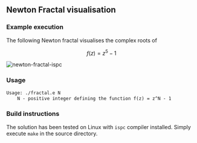 ## Newton Fractal visualisation

### Example execution
The following Newton fractal visualises the complex roots of

$$
f(z) = z^5 - 1
$$

![newton-fractal-ispc](https://github.com/user-attachments/assets/ed308835-81a2-41d4-8d81-444e33c58b5d)

### Usage
```txt
Usage: ./fractal.e N
    N - positive integer defining the function f(z) = z^N - 1
```

### Build instructions
The solution has been tested on Linux with `ispc` compiler installed. Simply execute `make` in the source directory.

